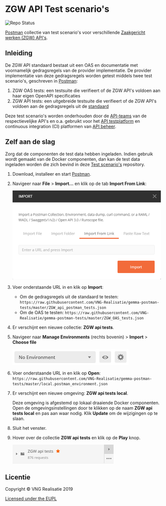 ZGW API Test scenario's
=======================

![Repo Status](https://img.shields.io/badge/status-concept-lightgrey.svg?style=plastic)

[Postman] collectie van test scenario's voor verschillende [Zaakgericht werken 
(ZGW) API's].

Inleiding
---------

De ZGW API standaard bestaat uit een OAS en documentatie met voornamelijk 
gedragsregels van de provider implementatie. De provider implementatie van deze
gedragsregels worden getest middels twee test scenario's, geschreven in [Postman]:

1. ZGW OAS tests: een testsuite die verifieert of de ZGW API's voldoen aan haar eigen OpenAPI specificaties
2. ZGW API tests: een uitgebreide testsuite die verifieert of de ZGW API's voldoen aan de gedragsregels uit de [standaard]

Deze test scenario's worden onderhouden door de [API-teams] van de 
respectievelijke API's en o.a. gebruikt voor het [API testplatform] en 
continuous integration (CI) platformen van [API beheer].

Zelf aan de slag
----------------

Zorg dat de componenten de test data hebben ingeladen. Indien gebruik wordt
gemaakt van de Docker componenten, dan kan de test data ingeladen worden die
zich bevind in deze [Test scenario's] repository.

1. Download, installeer en start [Postman].

2. Navigeer naar **File** \> **Import...** en klik op de tab 
   **Import From Link**:

   ![import_collection](docs/assets/import_collection.png)
   
3. Voer onderstaande URL in en klik op **Import**: 
   * Om de gedragsregels uit de standaard te testen: `https://raw.githubusercontent.com/VNG-Realisatie/gemma-postman-tests/master/ZGW_api_postman_tests.json`
   * Om de OAS te testen: `https://raw.githubusercontent.com/VNG-Realisatie/gemma-postman-tests/master/ZGW_OAS_tests.json`
   
4. Er verschijnt een nieuwe collectie: **ZGW api tests**.

5. Navigeer naar **Manage Environments** (rechts bovenin) \> **Import** \> 
   **Choose file**

   ![import_environment](docs/assets/import_environment.png)
   
6. Voer onderstaande URL in en klik op **Open**:
   `https://raw.githubusercontent.com/VNG-Realisatie/gemma-postman-tests/master/local.postman_environment.json`
   
7. Er verschijnt een nieuwe omgeving: **ZGW api tests local**.

   Deze omgeving is afgestemd op lokaal draaiende Docker componenten. Open de 
   omgevingsinstellingen door te klikken op de naam **ZGW api tests local** en 
   pas aan waar nodig. Klik **Update** om de wijzigingen op te slaan.
   
8. Sluit het venster.

9. Hover over de collectie **ZGW api tests** en klik op de **Play** knop.

   ![import_environment](docs/assets/run_tests.png)
   
Licentie
--------

Copyright © VNG Realisatie 2019

[Licensed under the EUPL](LICENCE.md)


[Test scenario's]: https://github.com/VNG-Realisatie/gemma-postman-tests
[Zaakgericht werken (ZGW) API's]: https://github.com/VNG-Realisatie/gemma-zaken
[API-teams]: https://github.com/VNG-Realisatie
[Postman]: https://www.getpostman.com/downloads/
[API testplatform]: https://github.com/VNG-Realisatie/api-testvoorziening
[API beheer]: https://github.com/VNG-Realisatie/api-beheer
[standaard]: https://github.com/VNG-Realisatie/gemma-zaken/tree/master/docs/_content/standaard